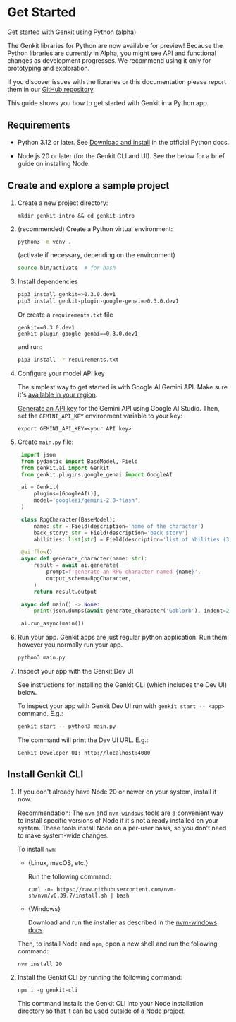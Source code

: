 # Get Started

Get started with Genkit using Python (alpha)

The Genkit libraries for Python are now available for preview! Because the
Python libraries are currently in Alpha, you might see API and functional
changes as development progresses. We recommend using it only for prototyping
and exploration.

If you discover issues with the libraries or this documentation please report
them in our [GitHub repository](https://github.com/firebase/genkit/).

This guide shows you how to get started with Genkit in a Python app.

## Requirements

* Python 3.12 or later. See [Download and
  install](https://www.python.org/downloads/) in the official Python docs.

* Node.js 20 or later (for the Genkit CLI and UI). See the below for a brief
  guide on installing Node.

## Create and explore a sample project

1. Create a new project directory:

   ```posix-terminal
   mkdir genkit-intro && cd genkit-intro
   ```

2. (recommended) Create a Python virtual environment:

   ```bash
   python3 -m venv .
   ```

   (activate if necessary, depending on the environment)

   ```bash
   source bin/activate  # for bash
   ```

3. Install dependencies

   ```bash
   pip3 install genkit=>0.3.0.dev1
   pip3 install genkit-plugin-google-genai=>0.3.0.dev1
   ```

   Or create a `requirements.txt` file

   ```
   genkit==0.3.0.dev1
   genkit-plugin-google-genai==0.3.0.dev1
   ```

   and run:

   ```bash
   pip3 install -r requirements.txt
   ```

4. Configure your model API key

   The simplest way to get started is with Google AI Gemini API. Make sure it's
   [available in your region](https://ai.google.dev/available_regions).

   [Generate an API key](https://aistudio.google.com/app/apikey) for the
   Gemini API using Google AI Studio. Then, set the `GEMINI_API_KEY`
   environment variable to your key:

   ```posix-terminal
   export GEMINI_API_KEY=<your API key>
   ```

5. Create `main.py` file:

   ```python
    import json
    from pydantic import BaseModel, Field
    from genkit.ai import Genkit
    from genkit.plugins.google_genai import GoogleAI

    ai = Genkit(
        plugins=[GoogleAI()],
        model='googleai/gemini-2.0-flash',
    )

    class RpgCharacter(BaseModel):
        name: str = Field(description='name of the character')
        back_story: str = Field(description='back story')
        abilities: list[str] = Field(description='list of abilities (3-4)')

    @ai.flow()
    async def generate_character(name: str):
        result = await ai.generate(
            prompt=f'generate an RPG character named {name}',
            output_schema=RpgCharacter,
        )
        return result.output

    async def main() -> None:
        print(json.dumps(await generate_character('Goblorb'), indent=2))

    ai.run_async(main())
   ```

6. Run your app. Genkit apps are just regular python application. Run them
   however you normally run your app.

   ```bash
   python3 main.py
   ```

7. Inspect your app with the Genkit Dev UI

   See instructions for installing the Genkit CLI (which includes the Dev UI)
   below.

   To inspect your app with Genkit Dev UI run with `genkit start -- <app>`
   command. E.g.:

   ```bash
   genkit start -- python3 main.py
   ```

   The command will print the Dev UI URL. E.g.:

   ```
   Genkit Developer UI: http://localhost:4000
   ```

## Install Genkit CLI

1. If you don't already have Node 20 or newer on your system, install it now.

   Recommendation: The [`nvm`](https://github.com/nvm-sh/nvm) and
   [`nvm-windows`](https://github.com/coreybutler/nvm-windows) tools are a
   convenient way to install specific versions of Node if it's not already
   installed on your system. These tools install Node on a per-user basis, so
   you don't need to make system-wide changes.

   To install `nvm`:

   * {Linux, macOS, etc.}

     Run the following command:

     ```posix-terminal
     curl -o- https://raw.githubusercontent.com/nvm-sh/nvm/v0.39.7/install.sh | bash
     ```

   * {Windows}

     Download and run the installer as described in the [nvm-windows
     docs](https://github.com/coreybutler/nvm-windows?tab=readme-ov-file#install-nvm-windows).

   Then, to install Node and `npm`, open a new shell and run the following
   command:

   ```posix-terminal
   nvm install 20
   ```

2. Install the Genkit CLI by running the following command:

   ```posix-terminal
   npm i -g genkit-cli
   ```

   This command installs the Genkit CLI into your Node installation directory so
   that it can be used outside of a Node project.
